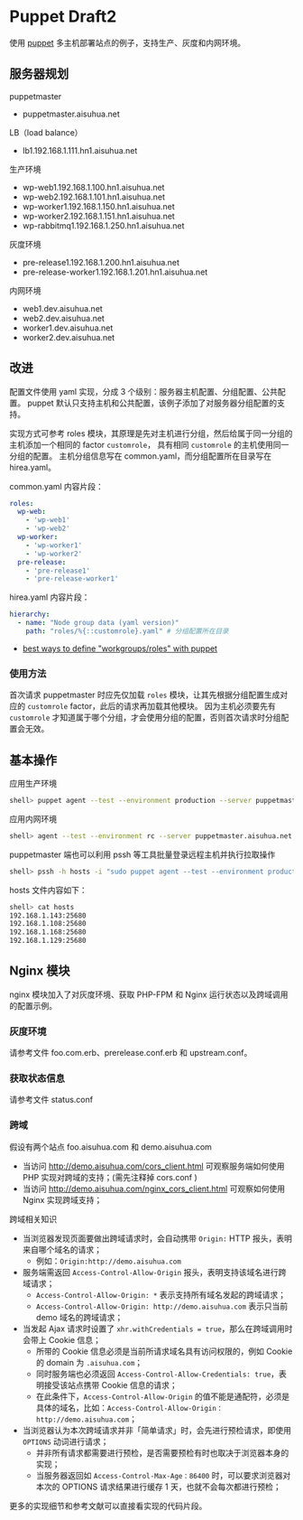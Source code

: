 # Puppet Draft2

使用 [puppet](https://puppet.com/) 多主机部署站点的例子，支持生产、灰度和内网环境。

## 服务器规划

puppetmaster
 
- puppetmaster.aisuhua.net

LB（load balance）

- lb1.192.168.1.111.hn1.aisuhua.net

生产环境

- wp-web1.192.168.1.100.hn1.aisuhua.net
- wp-web2.192.168.1.101.hn1.aisuhua.net 
- wp-worker1.192.168.1.150.hn1.aisuhua.net
- wp-worker2.192.168.1.151.hn1.aisuhua.net
- wp-rabbitmq1.192.168.1.250.hn1.aisuhua.net

灰度环境

- pre-release1.192.168.1.200.hn1.aisuhua.net
- pre-release-worker1.192.168.1.201.hn1.aisuhua.net

内网环境

- web1.dev.aisuhua.net
- web2.dev.aisuhua.net
- worker1.dev.aisuhua.net
- worker2.dev.aisuhua.net

## 改进

配置文件使用 yaml 实现，分成 3 个级别：服务器主机配置、分组配置、公共配置。
puppet 默认只支持主机和公共配置，该例子添加了对服务器分组配置的支持。

实现方式可参考 roles 模块，其原理是先对主机进行分组，然后给属于同一分组的主机添加一个相同的 factor `customrole`，
具有相同 `customrole` 的主机使用同一分组的配置。
主机分组信息写在 common.yaml，而分组配置所在目录写在 hirea.yaml。

common.yaml 内容片段：

```yaml
roles:
  wp-web:
    - 'wp-web1'
    - 'wp-web2'
  wp-worker:
    - 'wp-worker1'
    - 'wp-worker2'
  pre-release:
    - 'pre-release1'
    - 'pre-release-worker1'
```

hirea.yaml 内容片段：

```yaml
hierarchy:
  - name: "Node group data (yaml version)" 
    path: "roles/%{::customrole}.yaml" # 分组配置所在目录
```

- [best ways to define "workgroups/roles" with puppet](https://www.reddit.com/r/Puppet/comments/4m1ny6/best_ways_to_define_workgroupsroles_with_puppet/)

### 使用方法

首次请求 puppetmaster 时应先仅加载 `roles` 模块，让其先根据分组配置生成对应的 `customrole` factor，此后的请求再加载其他模块。
因为主机必须要先有 `customrole` 才知道属于哪个分组，才会使用分组的配置，否则首次请求时分组配置会无效。

## 基本操作

应用生产环境

```sh
shell> puppet agent --test --environment production --server puppetmaster.aisuhua.net
```

应用内网环境

```sh
shell> agent --test --environment rc --server puppetmaster.aisuhua.net
```

puppetmaster 端也可以利用 pssh 等工具批量登录远程主机并执行拉取操作

```sh
shell> pssh -h hosts -i "sudo puppet agent --test --environment production --server puppetmaster.aisuhua.net"
```

hosts 文件内容如下：

```sh
shell> cat hosts
192.168.1.143:25680
192.168.1.108:25680
192.168.1.168:25680
192.168.1.129:25680
```

## Nginx 模块

nginx 模块加入了对灰度环境、获取 PHP-FPM 和 Nginx 运行状态以及跨域调用的配置示例。

### 灰度环境

请参考文件 foo.com.erb、prerelease.conf.erb 和 upstream.conf。

### 获取状态信息

请参考文件 status.conf 

### 跨域

假设有两个站点 foo.aisuhua.com 和 demo.aisuhua.com

- 当访问 http://demo.aisuhua.com/cors_client.html 可观察服务端如何使用 PHP 实现对跨域的支持；(需先注释掉 cors.conf )
- 当访问 http://demo.aisuhua.com/nginx_cors_client.html 可观察如何使用 Nginx 实现跨域支持；

跨域相关知识

- 当浏览器发现页面要做出跨域请求时，会自动携带 `Origin:` HTTP 报头，表明来自哪个域名的请求；
    - 例如：`Origin:http://demo.aisuhua.com`
- 服务端需返回 `Access-Control-Allow-Origin` 报头，表明支持该域名进行跨域请求；
    - `Access-Control-Allow-Origin: *` 表示支持所有域名发起的跨域请求；
    - `Access-Control-Allow-Origin: http://demo.aisuhua.com` 表示只当前 demo 域名的跨域请求；
- 当发起 Ajax 请求时设置了 `xhr.withCredentials = true`，那么在跨域调用时会带上 Cookie 信息；
    - 所带的 Cookie 信息必须是当前所请求域名具有访问权限的，例如 Cookie 的 domain 为 `.aisuhua.com`；
    - 同时服务端也必须返回 `Access-Control-Allow-Credentials: true`，表明接受该站点携带 Cookie 信息的请求；
    - 在此条件下，`Access-Control-Allow-Origin` 的值不能是通配符，必须是具体的域名，比如：`Access-Control-Allow-Origin：http://demo.aisuhua.com`；
- 当浏览器认为本次跨域请求并非「简单请求」时，会先进行预检请求，即使用 `OPTIONS` 动词进行请求；
    - 并非所有请求都需要进行预检，是否需要预检有时也取决于浏览器本身的实现；
    - 当服务器返回如 `Access-Control-Max-Age：86400` 时，可以要求浏览器对本次的 OPTIONS 请求结果进行缓存 1 天，也就不会每次都进行预检；
    
更多的实现细节和参考文献可以直接看实现的代码片段。
